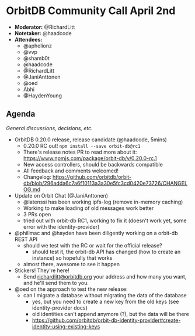 # OrbitDB Community Call April 2nd

- **Moderator:** @RichardLitt
- **Notetaker:** @haadcode
- **Attendees:**
    - @aphelionz
    - @vvp
    - @shamb0t
    - @haadcode
    - @RichardLitt
    - @JaniAnttonen
    - @oed
    - Abhi
    - @HaydenYoung

## Agenda
_General discussions, decisions, etc._

- OrbitDB 0.20.0 release, release candidate (@haadcode, 5mins)
    - 0.20.0 RC out! `npm install --save orbit-db@rc1`
    - There's release notes PR to read more about it: https://www.npmjs.com/package/orbit-db/v/0.20.0-rc.1
    - New access controllers, should be backwards compatible
    - All feedback and comments welcomed!
    - Changelog: https://github.com/orbitdb/orbit-db/blob/296adda6c7a6f10113a3a30e5fc3cd0420e73726/CHANGELOG.md
- Update on Orbit Chat (@JaniAnttonen)
    - @latenssi has been working ipfs-log (remove in-memory caching) 
    - Working to make loading of old messages work better
    - 3 PRs open
    - tried out with orbit-db RC1, working to fix it (doesn't work yet, some error with the identity-provider)
- @phillmac and @hayden have been diligently working on a orbit-db REST API
    - should we test with the RC or wait for the official release?
        - should test it, the orbit-db API has changed (how to create an instance) so hopefully that works
    - almost there, awesome to see it happen
- Stickers! They're here!
    - Send richardlitt@orbitdb.org your address and how many you want, and he'll send them to you. 
- @oed on the approach to test the new release:
    - can I migrate a database without migrating the data of the database
        - yes, but you need to create a new key from the old keys (see identity-provider docs)
        - old identities can't append anymore (?), but the data will be there
        - https://github.com/orbitdb/orbit-db-identity-provider#create-identity-using-existing-keys
